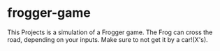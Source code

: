 # frogger-game

This Projects is a simulation of a Frogger game. 
The Frog can cross the road, depending on your inputs. 
Make sure to not get it by a car!(X's).
